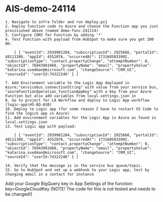 # AIS-demo-24114
    1. Navigate to infra folder and run deploy.ps1
    2. Deploy function code to Azure and choose the Function app you just provisioned above (named demo-func-241114)
    3. Configure CORS for Function by adding '*'
    4. Test Function with payload from HubSpot to make sure you get 200 OK:
```
    [ { "eventId": 2939981204, "subscriptionId": 2925666, "portalId": 48111389, "appId": 4552876, "occurredAt": 1731605033992, "subscriptionType": "contact.propertyChange", "attemptNumber": 0, "objectId": 76943993468, "propertyName": "email", "propertyValue": "katarina.svedman@microsoft.com", "changeSource": "CRM_UI", "sourceId": "userId:74322246" } ]
```
    7. Add Environment variable to the Logic App deployed in Azure;"servicebus_connectionString" with value from your service bus, "azureFunctionOperation_functionAppKey" with a key from your Azure Function but also add variables from local.settings.json in
    8. Go to project for LA Workflow and deploy to Logic App workflow (logic-app\HS-BQ-ASB)
    10. Deploy to Logic app (for some reason I have to restart VS Code to find the logick app in Azure)
    11. Add environment variables for the Logic App in Azure as found in local.settings.json    
    13. Test Logic app with payload:
```
    [ { "eventId": 2939981204, "subscriptionId": 2925666, "portalId": 48111389, "appId": 4552876, "occurredAt": 1731605033992, "subscriptionType": "contact.propertyChange", "attemptNumber": 0, "objectId": 76943993468, "propertyName": "email", "propertyValue": "katarina.svedman@microsoft.com", "changeSource": "CRM_UI", "sourceId": "userId:74322246" } ]
```
    14. Verify that the message is in the service bus queue/topic.
    15. Go to HubSpot and set up a webhook to your Logic app, test by changing email in a contact for instance
Add your Google BigQuery key in App Settings of the function: key=GoogleCloudKey (NOTE! The code for this is not tested and needs to be changed!)